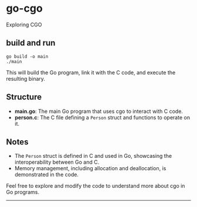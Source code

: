 # go-cgo
Exploring CGO

## build and run

    go build -o main
    ./main
This will build the Go program, link it with the C code, and execute the resulting binary.

## Structure

- **main.go**: The main Go program that uses cgo to interact with C code.
- **person.c**: The C file defining a `Person` struct and functions to operate on it.

## Notes

- The `Person` struct is defined in C and used in Go, showcasing the interoperability between Go and C.
- Memory management, including allocation and deallocation, is demonstrated in the code.

Feel free to explore and modify the code to understand more about cgo in Go programs.

---